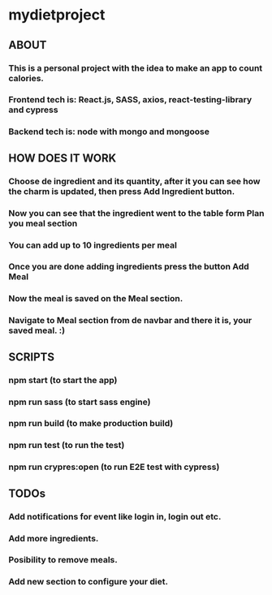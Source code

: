 # mydietproject
##  ABOUT
### This is a personal project with the idea to make an app to count calories.
### Frontend tech is: React.js, SASS, axios, react-testing-library and cypress
### Backend tech is: node with mongo and mongoose

##  HOW DOES IT WORK
### Choose de ingredient and its quantity, after it you can see how the charm is updated, then press Add Ingredient button.
### Now you can see that the ingredient went to the table form Plan you meal section
### You can add up to 10 ingredients per meal
### Once you are done adding ingredients press the button Add Meal
### Now the meal is saved on the Meal section. 
### Navigate to Meal section from de navbar and there it is, your saved meal. :)

##  SCRIPTS
### npm start (to start the app)
### npm run sass (to start sass engine)
### npm run build (to make production build)
### npm run test (to run the test)
### npm run crypres:open (to run E2E test with cypress)

##  TODOs
###  Add notifications for event like login in, login out etc.
###  Add more ingredients.
###  Posibility to remove meals.
###  Add new section to configure your diet.
